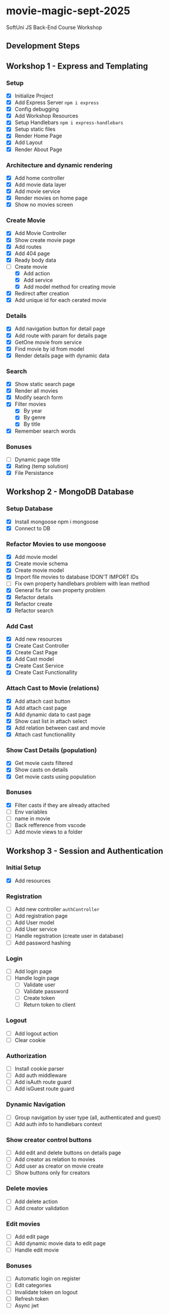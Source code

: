# movie-magic-sept-2025

SoftUni JS Back-End Course Workshop

## Development Steps

## Workshop 1 - Express and Templating

### Setup

-   [x] Initialize Project
-   [x] Add Express Server `npm i express`
-   [x] Config debugging
-   [x] Add Workshop Resources
-   [x] Setup Handlebars `npm i express-handlebars`
-   [x] Setup static files
-   [x] Render Home Page
-   [x] Add Layout
-   [x] Render About Page

### Architecture and dynamic rendering

-   [x] Add home controller
-   [x] Add movie data layer
-   [x] Add movie service
-   [x] Render movies on home page
-   [x] Show no movies screen

### Create Movie

-   [x] Add Movie Controller
-   [x] Show create movie page
-   [x] Add routes
-   [x] Add 404 page
-   [x] Ready body data
-   [ ] Create movie
    -   [x] Add action
    -   [x] Add service
    -   [x] Add model method for creating movie
-   [x] Redirect after creation
-   [x] Add unique id for each cerated movie

### Details

-   [x] Add navigation button for detail page
-   [x] Add route with param for details page
-   [x] GetOne movie from service
-   [x] Find movie by id from model
-   [x] Render details page with dynamic data

### Search

-   [x] Show static search page
-   [x] Render all movies
-   [x] Modify search form
-   [x] Filter movies
    -   [x] By year
    -   [x] By genre
    -   [x] By title
-   [x] Remember search words

### Bonuses

-   [ ] Dynamic page title
-   [x] Rating (temp solution)
-   [x] File Persistance

## Workshop 2 - MongoDB Database

### Setup Database

-   [x] Install mongoose npm i mongoose
-   [x] Connect to DB

### Refactor Movies to use mongoose

-   [x] Add movie model
-   [x] Create movie schema
-   [x] Create movie model
-   [x] Import file movies to database !DON'T IMPORT IDs
-   [ ] Fix own property handlebars problem with lean method
-   [x] General fix for own property problem
-   [x] Refactor details
-   [x] Refactor create
-   [x] Refactor search

### Add Cast

-   [x] Add new resources
-   [x] Create Cast Controller
-   [x] Create Cast Page
-   [x] Add Cast model
-   [x] Create Cast Service
-   [x] Create Cast Functionallity

### Attach Cast to Movie (relations)

-   [x] Add attach cast button
-   [x] Add attach cast page
-   [x] Add dynamic data to cast page
-   [x] Show cast list in attach select
-   [x] Add relation between cast and movie
-   [x] Attach cast functionallity

### Show Cast Details (population)

-   [x] Get movie casts filtered
-   [x] Show casts on details
-   [x] Get movie casts using population

### Bonuses

-   [x] Filter casts if they are already attached
-   [ ] Env variables
-   [ ] name in movie
-   [ ] Back refference from vscode
-   [ ] Add movie views to a folder

## Workshop 3 - Session and Authentication

### Initial Setup

-   [x] Add resources

### Registration

-   [ ] Add new controller `authController`
-   [ ] Add registration page
-   [ ] Add User model
-   [ ] Add User service
-   [ ] Handle registration (create user in database)
-   [ ] Add password hashing

### Login

-   [ ] Add login page
-   [ ] Handle login page
    -   [ ] Validate user
    -   [ ] Validate password
    -   [ ] Create token
    -   [ ] Return token to client

### Logout

-   [ ] Add logout action
-   [ ] Clear cookie

### Authorization

-   [ ] Install cookie parser
-   [ ] Add auth middleware
-   [ ] Add isAuth route guard
-   [ ] Add isGuest route guard

### Dynamic Navigation

-   [ ] Group navigation by user type (all, authenticated and guest)
-   [ ] Add auth info to handlebars context

### Show creator control buttons

-   [ ] Add edit and delete buttons on details page
-   [ ] Add creator as relation to movies
-   [ ] Add user as creator on movie create
-   [ ] Show buttons only for creators

### Delete movies

-   [ ] Add delete action
-   [ ] Add creator validation

### Edit movies

-   [ ] Add edit page
-   [ ] Add dynamic movie data to edit page
-   [ ] Handle edit movie

### Bonuses

-   [ ] Automatic login on register
-   [ ] Edit categories
-   [ ] Invalidate token on logout
-   [ ] Refresh token
-   [ ] Async jwt
